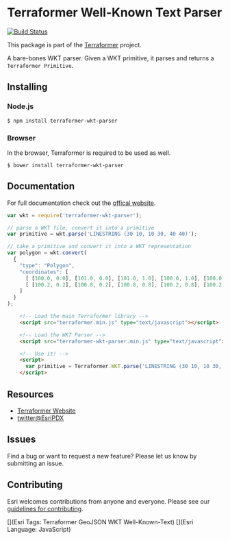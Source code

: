 # Terraformer Well-Known Text Parser

[![Build Status](https://travis-ci.org/Esri/terraformer-wkt-parser.svg?branch=master)](https://travis-ci.org/Esri/terraformer-wkt-parser)

This package is part of the [Terraformer](http://terraformer.io) project.

A bare-bones WKT parser.  Given a WKT primitive, it parses and returns a `Terraformer Primitive`.

## Installing

### Node.js

    $ npm install terraformer-wkt-parser

### Browser

In the browser, Terraformer is required to be used as well.

    $ bower install terraformer-wkt-parser

## Documentation

For full documentation check out the [offical website](http://terraformer.io/wkt-parser/).

```js
var wkt = require('terraformer-wkt-parser');

// parse a WKT file, convert it into a primitive
var primitive = wkt.parse('LINESTRING (30 10, 10 30, 40 40)');

// take a primitive and convert it into a WKT representation
var polygon = wkt.convert(
  {
    "type": "Polygon",
    "coordinates": [
      [ [100.0, 0.0], [101.0, 0.0], [101.0, 1.0], [100.0, 1.0], [100.0, 0.0] ],
      [ [100.2, 0.2], [100.8, 0.2], [100.8, 0.8], [100.2, 0.8], [100.2, 0.2] ]
    ]
  }
);
```

```html
    <!-- Load the main Terraformer library -->
    <script src="terraformer.min.js" type="text/javascript"></script>

    <!-- Load the WKT Parser -->
    <script src="terraformer-wkt-parser.min.js" type="text/javascript"></script>

    <!-- Use it! -->
    <script>
      var primitive = Terraformer.WKT.parse('LINESTRING (30 10, 10 30, 40 40)');
    </script>
```

## Resources

* [Terraformer Website](http://terraformer.io)
* [twitter@EsriPDX](http://twitter.com/esripdx)

## Issues

Find a bug or want to request a new feature?  Please let us know by submitting an issue.

## Contributing

Esri welcomes contributions from anyone and everyone. Please see our [guidelines for contributing](https://github.com/esri/contributing).

[](Esri Tags: Terraformer GeoJSON WKT Well-Known-Text)
[](Esri Language: JavaScript)

